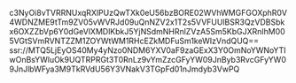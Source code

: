 c3NyOi8vTVRRNUxqRXlPUzQwTXk0eU56bzBORE02WVhWMGFGOXphR0V4WDNZME9tTm9ZV05vWVRJd09uQnNZV2x1T2s5VVFUUlBSR3QzVDBSbkx6OXZZbVp6Y0dGeVlXMDlKbkJ5YjNSdmNHRnlZVzA5Sm5KbGJXRnlhM005VGtSVmRVNTZZM1ZOYWtWM1RHcEZkMDFuSm1keWIzVndQUQ==
ssr://MTQ5LjEyOS40My4yNzo0NDM6YXV0aF9zaGExX3Y0OmNoYWNoYTIwOnBsYWluOk9UQTRPRGt3T0RnLz9vYmZzcGFyYW09JnByb3RvcGFyYW09JnJlbWFya3M9TkRVdU56Y3VNakV3TGpFd01nJmdyb3VwPQ
